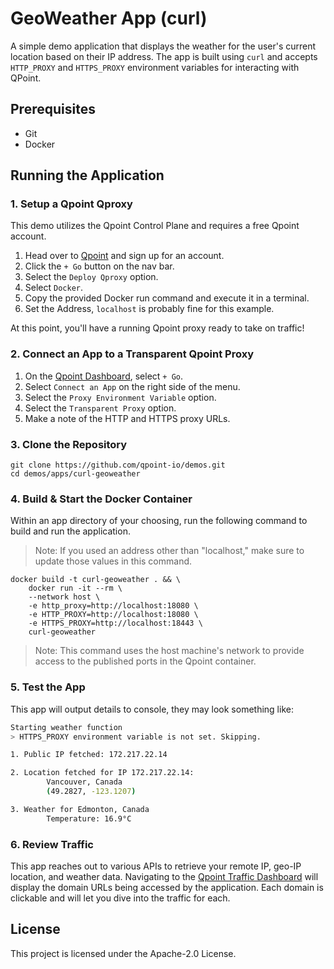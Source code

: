 <!--

Warning: This is a generated file. Do Not Edit.

-->
# GeoWeather App (curl)

A simple demo application that displays the weather for the user's current location based on their IP address. The app is built using `curl` and accepts `HTTP_PROXY` and `HTTPS_PROXY` environment variables for interacting with QPoint.

## Prerequisites

- Git
- Docker

## Running the Application

### 1. Setup a Qpoint Qproxy
This demo utilizes the Qpoint Control Plane and requires a free Qpoint account.

1. Head over to [Qpoint](https://qpoint.io) and sign up for an account.
2. Click the `+ Go` button on the nav bar.
3. Select the `Deploy Qproxy` option.
4. Select `Docker`.
5. Copy the provided Docker run command and execute it in a terminal.
6. Set the Address, `localhost` is probably fine for this example.

At this point, you'll have a running Qpoint proxy ready to take on traffic!

### 2. Connect an App to a Transparent Qpoint Proxy

1. On the [Qpoint Dashboard](https://qpoint.io), select `+ Go`.
2. Select `Connect an App` on the right side of the menu.
3. Select the `Proxy Environment Variable` option.
4. Select the `Transparent Proxy` option.
5. Make a note of the HTTP and HTTPS proxy URLs.

### 3. Clone the Repository

```
git clone https://github.com/qpoint-io/demos.git
cd demos/apps/curl-geoweather
```

### 4. Build & Start the Docker Container
Within an app directory of your choosing, run the following command to build and run the application.

> Note: If you used an address other than "localhost," make sure to update those values in this command.

```
docker build -t curl-geoweather . && \
    docker run -it --rm \
    --network host \
    -e http_proxy=http://localhost:18080 \
    -e HTTP_PROXY=http://localhost:18080 \
    -e HTTPS_PROXY=http://localhost:18443 \
    curl-geoweather
```

> Note: This command uses the host machine's network to provide access to the published ports in the Qpoint container. 

### 5. Test the App

This app will output details to console, they may look something like:

```bash
Starting weather function
> HTTPS_PROXY environment variable is not set. Skipping.

1. Public IP fetched: 172.217.22.14

2. Location fetched for IP 172.217.22.14:
        Vancouver, Canada
        (49.2827, -123.1207)

3. Weather for Edmonton, Canada
        Temperature: 16.9°C
```

### 6. Review Traffic

This app reaches out to various APIs to retrieve your remote IP, geo-IP location, and weather data. Navigating to the [Qpoint Traffic Dashboard](https://qpoint.io) will display the domain URLs being accessed by the application. Each domain is clickable and will let you dive into the traffic for each.

## License

This project is licensed under the Apache-2.0 License.
